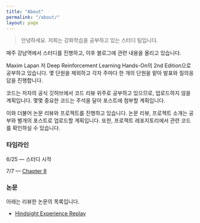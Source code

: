 ```yaml
---
title: "About"
permalink: "/about/"
layout: page
---
```


> 안녕하세요. 저희는 강화학습을 공부하고 있는 스터디 팀입니다.

매주 강남역에서 스터디를 진행하고, 이후 블로그에 관련 내용을 올리고 있습니다.

Maxim Lapan 저 Deep Reinforcement Learning Hands-On의 2nd Edition으로 공부하고 있습니다. 몇 단원을 제외하고 각자 주마다 한 개의 단원을 맡아 발표와 질의응답을 진행합니다.

코드는 저자의 공식 깃허브에서 코드 리뷰 위주로 공부하고 있으므로, 업로드하지 않을 계획입니다. 몇몇 중요한 코드는 주석을 달아 포스트에 첨부할 계획입니다.

이와 더불어 논문 리뷰와 프로젝트를 진행하고 있습니다. 논문 리뷰, 프로젝트 소개는 공부와 별개의 포스트로 업로드할 계획입니다. 또한, 프로젝트 레포지토리에서 관련 코드를 확인하실 수 있습니다.

### 타임라인

6/25 — 스터디 시작

7/7 — [Chapter 8](https://rl-study-on.github.io/contrast/Chapter-8.-DQN-Extensions/) 

### 논문

아래는 리뷰한 논문의 목록입니다. 

- [Hindsight Experience Replay](https://rl-study-on.github.io/contrast/Hindsight-Experience-Replay/)
